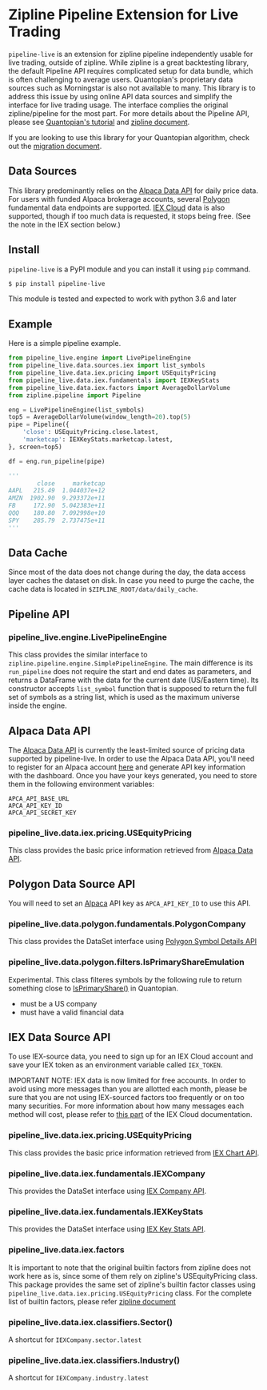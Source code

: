 # Zipline Pipeline Extension for Live Trading
`pipeline-live` is an extension for zipline pipeline independently usable
for live trading, outside of zipline. While zipline is a great backtesting
library, the default Pipeline API requires complicated setup for data bundle,
which is often challenging to average users. Quantopian's proprietary data
sources such as Morningstar is also not available to many. This library is
to address this issue by using online API data sources and simplify the interface
for live trading usage.
The interface complies the original zipline/pipeline for the most part.  For more
details about the Pipeline API, please see
[Quantopian's tutorial](https://www.quantopian.com/tutorials/pipeline) and
[zipline document](https://www.zipline.io/).

If you are looking to use this library for your Quantopian algorithm,
check out the [migration document](./migration.md).

## Data Sources
This library predominantly relies on the [Alpaca Data API](https://docs.alpaca.markets/api-documentation/api-v2/market-data/) for daily
price data. For users with funded Alpaca brokerage accounts, several [Polygon](https://polygon.io/) fundamental
data endpoints are supported. [IEX Cloud](https://iexcloud.io/docs/api/) data is also supported, though if too much
data is requested, it stops being free. (See the note in the IEX section below.)


## Install

`pipeline-live` is a PyPI module and you can install it using `pip` command.

```sh
$ pip install pipeline-live
```

This module is tested and expected to work with python 3.6 and later

## Example
Here is a simple pipeline example.

```py
from pipeline_live.engine import LivePipelineEngine
from pipeline_live.data.sources.iex import list_symbols
from pipeline_live.data.iex.pricing import USEquityPricing
from pipeline_live.data.iex.fundamentals import IEXKeyStats
from pipeline_live.data.iex.factors import AverageDollarVolume
from zipline.pipeline import Pipeline

eng = LivePipelineEngine(list_symbols)
top5 = AverageDollarVolume(window_length=20).top(5)
pipe = Pipeline({
    'close': USEquityPricing.close.latest,
    'marketcap': IEXKeyStats.marketcap.latest,
}, screen=top5)

df = eng.run_pipeline(pipe)

'''
        close     marketcap
AAPL   215.49  1.044037e+12
AMZN  1902.90  9.293372e+11
FB     172.90  5.042383e+11
QQQ    180.80  7.092998e+10
SPY    285.79  2.737475e+11
'''
```

## Data Cache
Since most of the data does not change during the day, the data access layer
caches the dataset on disk.  In case you need to purge the cache, the cache
data is located in `$ZIPLINE_ROOT/data/daily_cache`.

## Pipeline API

### pipeline_live.engine.LivePipelineEngine
This class provides the similar interface to `zipline.pipeline.engine.SimplePipelineEngine`.
The main difference is its `run_pipeline` does not require the start and end dates as parameters,
and returns a DataFrame with the data for the current date (US/Eastern time).
Its constructor accepts `list_symbol` function that is supposed to return the full set of
symbols as a string list, which is used as the maximum universe inside the engine.

## Alpaca Data API
The [Alpaca Data API](https://docs.alpaca.markets/api-documentation/api-v2/market-data/) is currently the least-limited source of pricing data
supported by pipeline-live. In order to use the Alpaca Data API, you'll need to
register for an Alpaca account [here](https://app.alpaca.markets/signup) and generate API key information with
the dashboard. Once you have your keys generated, you need to store them in
the following environment variables:

```
APCA_API_BASE_URL
APCA_API_KEY_ID
APCA_API_SECRET_KEY
```

### pipeline_live.data.iex.pricing.USEquityPricing
This class provides the basic price information retrieved from
[Alpaca Data API](https://docs.alpaca.markets/api-documentation/api-v2/market-data/bars/).

## Polygon Data Source API
You will need to set an [Alpaca](https://alpaca.markets/) API key as `APCA_API_KEY_ID` to use this API.

### pipeline_live.data.polygon.fundamentals.PolygonCompany
This class provides the DataSet interface using
[Polygon Symbol Details API](https://polygon.io/docs/#!/Meta-Data/get_v1_meta_symbols_symbol_company)

### pipeline_live.data.polygon.filters.IsPrimaryShareEmulation
Experimental. This class filteres symbols by the following
rule to return something close to
[IsPrimaryShare()](https://www.quantopian.com/help#quantopian_pipeline_filters_fundamentals_IsPrimaryShare) in Quantopian.

- must be a US company
- must have a valid financial data

## IEX Data Source API
To use IEX-source data, you need to sign up for an IEX Cloud account and save
your IEX token as an environment variable called `IEX_TOKEN`.

IMPORTANT NOTE: IEX data is now limited for free accounts. In order to
avoid using more messages than you are allotted each month, please
be sure that you are not using IEX-sourced factors too frequently
or on too many securities. For more information about how many messages
each method will cost, please refer to [this part](https://iexcloud.io/docs/api/#data-weighting) of the IEX Cloud documentation.

### pipeline_live.data.iex.pricing.USEquityPricing
This class provides the basic price information retrieved from
[IEX Chart API](https://iextrading.com/developer/docs/#chart).

### pipeline_live.data.iex.fundamentals.IEXCompany
This provides the DataSet interface using
[IEX Company API](https://iextrading.com/developer/docs/#company).

### pipeline_live.data.iex.fundamentals.IEXKeyStats
This provides the DataSet interface using
[IEX Key Stats API](https://iextrading.com/developer/docs/#key-stats).

### pipeline_live.data.iex.factors
It is important to note that the original builtin factors from zipline does
not work here as is, since some of them rely on zipline's USEquityPricing class.
This package provides the same set of zipline's builtin factor classes using
`pipeline_live.data.iex.pricing.USEquityPricing` class. For the complete
list of builtin factors, please refer [zipline document](https://www.zipline.io/appendix.html#built-in-factors)

### pipeline_live.data.iex.classifiers.Sector()
A shortcut for `IEXCompany.sector.latest`

### pipeline_live.data.iex.classifiers.Industry()
A shortcut for `IEXCompany.industry.latest`
